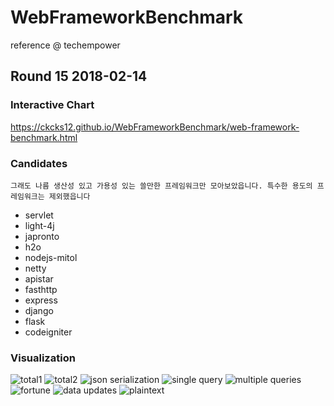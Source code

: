# WebFrameworkBenchmark
reference @ techempower


## Round 15 2018-02-14
### Interactive Chart
https://ckcks12.github.io/WebFrameworkBenchmark/web-framework-benchmark.html

### Candidates
` 그래도 나름 생산성 있고 가용성 있는 쓸만한 프레임워크만 모아보았읍니다. 특수한 용도의 프레임워크는 제외했읍니다 `
- servlet
- light-4j
- japronto
- h2o
- nodejs-mitol
- netty
- apistar
- fasthttp
- express
- django
- flask
- codeigniter

### Visualization
![total1](https://i.imgur.com/ezYq8ul.png)
![total2](https://i.imgur.com/IKzN7Z9.png)
![json serialization](https://i.imgur.com/c8Yb15K.png)
![single query](https://i.imgur.com/fpxXL30.png)
![multiple queries](https://i.imgur.com/4215niW.png)
![fortune](https://i.imgur.com/xldMxih.png)
![data updates](https://i.imgur.com/VYRWRqv.png)
![plaintext](https://i.imgur.com/oaYFeF8.png)
